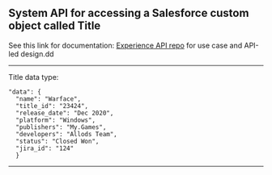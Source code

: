 ## System API for accessing a Salesforce custom object called Title


See this link for documentation: [Experience API repo](https://github.com/srimplify/rcg-workflow-automation-portal-xapi) for use case and API-led design.dd

---

Title data type: 
```
"data": { 
  "name": "Warface", 
  "title_id": "23424", 
  "release_date": "Dec 2020", 
  "platform": "Windows", 
  "publishers": "My.Games", 
  "developers": "Allods Team",
  "status": "Closed Won", 
  "jira_id": "124" 
  }
```
---


